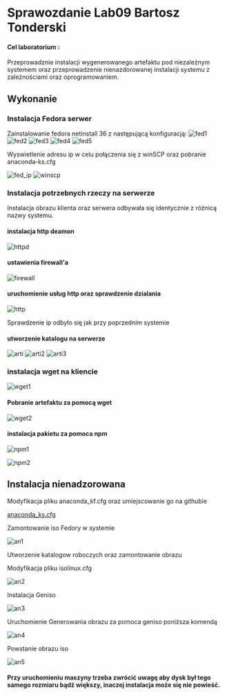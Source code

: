 # Sprawozdanie Lab09 Bartosz Tonderski
#### Cel laboratorium : 
Przeprowadznie instalacji wygenerowanego artefaktu pod niezależnym systemem oraz przeprowadzenie nienazdorowanej instalacji systemu z zależnościami oraz oprogramowaniem.

## Wykonanie 
### Instalacja Fedora serwer

Zainstalowanie fedora netinstall 36 z następującą konfiguracją:
![fed1](./Screenshots/fed_ver.png)
![fed2](./Screenshots/fed_net.png)
![fed3](./Screenshots/drv_conf_1.png)
![fed4](./Screenshots/drv_conf_2.png)
![fed5](./Screenshots/fed_root.png)

Wyswietlenie adresu ip w celu połączenia się z winSCP oraz pobranie anaconda-ks.cfg

![fed_ip](./Screenshots/fed_serv_ip_bef_arti.png)
![winscp](./Screenshots/win_scp_con.png)

### Instalacja potrzebnych rzeczy na serwerze 
Instalacja obrazu klienta oraz serwera odbywała się identycznie z różnicą nazwy systemu.

#### instalacja http deamon
![httpd](./Screenshots/httpd_install.png)
#### ustawienia firewall'a
![firewall](./Screenshots/firewall.png)
#### uruchomienie usług http oraz sprawdzenie dzialania
![http](./Screenshots/httpd-status.png)

Sprawdzenie ip odbyło się jak przy poprzednim systemie

#### utworzenie katalogu na serwerze

![arti](./Screenshots/art_to_fed_serv_winscp.png)
![arti2](./Screenshots/apollo_serv_httpd_chmod.png)
![arti3](./Screenshots/var_www_html_apo.png)


### instalacja wget na kliencie

![wget1](./Screenshots/wget_install.png)

#### Pobranie artefaktu za pomocą wget
![wget2](./Screenshots/wget_artifact.png)

#### instalacja pakietu za pomoca npm 

![npm1](./Screenshots/fed_npm_install.png)

![npm2](./Screenshots/install_arti.png)

## Instalacja nienadzorowana

Modyfikacja pliku anaconda_kf.cfg oraz umiejscowanie go na githubie

[anaconda_ks.cfg](./anaconda-ks.cfg)

Zamontowanie iso Fedory w systemie

![an1](./Screenshots/mpunt_iso_serv.png)

Utworzenie katalogow roboczych oraz zamontowanie obrazu

Modyfikacja pliku isolinux.cfg

![an2](./Screenshots/isolinux_change.png)

Instalacja Geniso

![an3](./Screenshots/geniso_install.png)

Uruchomienie Generowania obrazu za pomoca geniso poniższa komendą

![an4](./Screenshots/geniso_command.png)

Powstanie obrazu iso

![an5](./Screenshots//iso_prove.png)

#### Przy uruchomieniu maszyny trzeba zwrócić uwagę aby dysk był tego samego rozmiaru bądź większy, inaczej instalacja może się nie powieść.